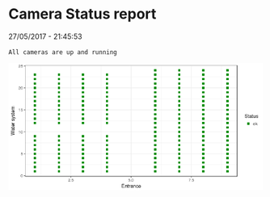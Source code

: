 Camera Status report
================
27/05/2017 - 21:45:53

    All cameras are up and running

![](camreport_files/figure-markdown_github/unnamed-chunk-2-1.png)
